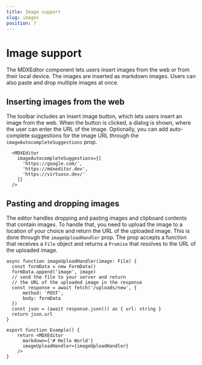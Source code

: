 ```yaml
---
title: Image support
slug: images
position: 7
---
```


# Image support

The MDXEditor component lets users insert images from the web or from their local device. The images are inserted as markdown images. Users can also paste and drop multiple images at once.

## Inserting images from the web

The toolbar includes an insert image button, which lets users insert an image from the web. When the button is clicked, a dialog is shown, where the user can enter the URL of the image. 
Optionally, you can add auto-complete suggestions for the image URL through the `imageAutocompleteSuggestions` prop.

```tsx
  <MDXEditor 
    imageAutocompleteSuggestions={[
      'https://google.com/', 
      'https://mdxeditor.dev', 
      'https://virtuoso.dev/'
    ]}
  />
```

## Pasting and dropping images

The editor handles dropping and pasting images and clipboard contents that contain images. To handle that, you need to upload the image to a location of your choice and return the URL of the uploaded image. This is done through the `imageUploadHandler` prop. The prop accepts a function that receives a `File` object and returns a `Promise` that resolves to the URL of the uploaded image. 

```tsx
async function imageUploadHandler(image: File) {
  const formData = new FormData()
  formData.append('image', image)
  // send the file to your server and return 
  // the URL of the uploaded image in the response
  const response = await fetch('/uploads/new', { 
      method: 'POST', 
      body: formData 
  })
  const json = (await response.json()) as { url: string }
  return json.url
}

export function Example() {
    return <MDXEditor
      markdown={'# Hello World'}
      imageUploadHandler={imageUploadHandler}
    />
}
```
